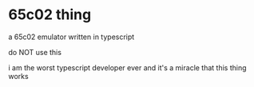 # 65c02 thing

a 65c02 emulator written in typescript

do NOT use this

i am the worst typescript developer ever and it's a miracle that this thing works